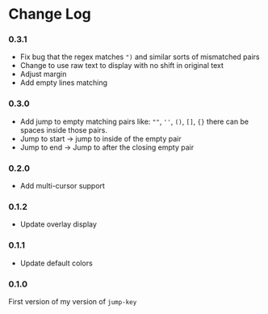 # Change Log

### 0.3.1
- Fix bug that the regex matches `")` and similar sorts of mismatched pairs
- Change to use raw text to display with no shift in original text
- Adjust margin
- Add empty lines matching

### 0.3.0
- Add jump to empty matching pairs like: `""`, `''`, `()`, `[]`, `{}` there can be spaces inside those pairs.
- Jump to start -> jump to inside of the empty pair
- Jump to end -> Jump to after the closing empty pair

### 0.2.0
- Add multi-cursor support

### 0.1.2
- Update overlay display

### 0.1.1
- Update default colors

### 0.1.0

First version of my version of `jump-key`
